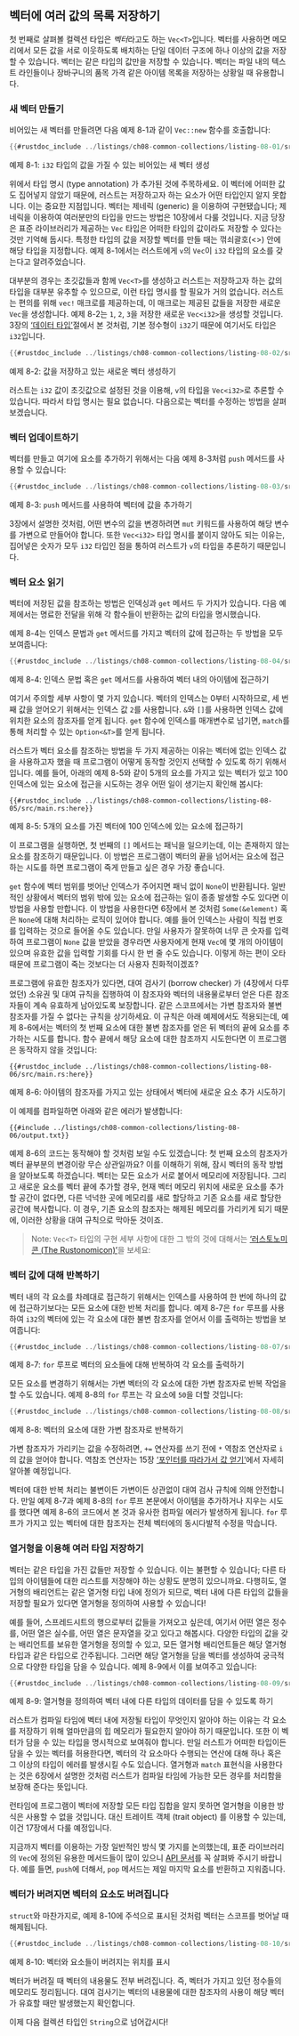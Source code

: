 ## 벡터에 여러 값의 목록 저장하기

첫 번째로 살펴볼 컬렉션 타입은 *벡터*라고도 하는 `Vec<T>`입니다. 벡터를
사용하면 메모리에서 모든 값을 서로 이웃하도록 배치하는 단일 데이터 구조에 하나
이상의 값을 저장할 수 있습니다. 벡터는 같은 타입의 값만을 저장할 수 있습니다.
벡터는 파일 내의 텍스트 라인들이나 장바구니의 품목 가격 같은 아이템 목록을
저장하는 상황일 때 유용합니다.

### 새 벡터 만들기

비어있는 새 벡터를 만들려면 다음 예제 8-1과 같이 `Vec::new` 함수를
호출합니다:

```rust
{{#rustdoc_include ../listings/ch08-common-collections/listing-08-01/src/main.rs:here}}
```

<span class="caption">예제 8-1: `i32` 타입의 값을 가질 수 있는 비어있는 새 벡터
생성</span>

위에서 타입 명시 (type annotation) 가 추가된 것에 주목하세요. 이 벡터에 어떠한
값도 집어넣지 않았기 때문에, 러스트는 저장하고자 하는 요소가 어떤 타입인지
알지 못합니다. 이는 중요한 지점입니다. 벡터는 제네릭 (generic) 을 이용하여 구현됐습니다;
제네릭을 이용하여 여러분만의 타입을 만드는 방법은 10장에서 다룰 것입니다.
지금 당장은 표준 라이브러리가 제공하는 `Vec` 타입은 어떠한 타입의 값이라도 저장할
수 있다는 것만 기억해 둡시다. 특정한 타입의 값을 저장할 벡터를 만들 때는
꺾쇠괄호(<>) 안에 해당 타입을 지정합니다. 예제 8-1에서는 러스트에게
`v`의 `Vec`이 `i32` 타입의 요소를 갖는다고 알려주었습니다.

대부분의 경우는 초깃값들과 함께 `Vec<T>`를 생성하고 러스트는 저장하고자
하는 값의 타입을 대부분 유추할 수 있으므로, 이런 타입 명시를 할 필요가 거의
없습니다. 러스트는 편의를 위해 `vec!` 매크로를 제공하는데, 이 매크로는
제공된 값들을 저장한 새로운 `Vec`을 생성합니다. 예제 8-2는 `1`, `2`,
`3`을 저장한 새로운 `Vec<i32>`을 생성할 것입니다.
3장의 [‘데이터 타입’][data-types]<!-- ignore -->절에서 본 것처럼,
기본 정수형이 `i32`기 때문에 여기서도 타입은 `i32`입니다.

```rust
{{#rustdoc_include ../listings/ch08-common-collections/listing-08-02/src/main.rs:here}}
```

<span class="caption">예제 8-2: 값을 저장하고 있는 새로운 벡터
생성하기</span>

러스트는 `i32` 값이 초깃값으로 설정된 것을 이용해, `v`의 타입을 `Vec<i32>`로
추론할 수 있습니다. 따라서 타입 명시는 필요 없습니다. 다음으로는 벡터를
수정하는 방법을 살펴보겠습니다.

### 벡터 업데이트하기

벡터를 만들고 여기에 요소를 추가하기 위해서는 다음 예제 8-3처럼
`push` 메서드를 사용할 수 있습니다:

```rust
{{#rustdoc_include ../listings/ch08-common-collections/listing-08-03/src/main.rs:here}}
```

<span class="caption">예제 8-3: `push` 메서드를 사용하여 벡터에 값을
추가하기</span>

3장에서 설명한 것처럼, 어떤 변수의 값을 변경하려면 `mut` 키워드를 사용하여
해당 변수를 가변으로 만들어야 합니다. 또한 `Vec<i32>` 타입 명시를 붙이지
않아도 되는 이유는, 집어넣은 숫자가 모두 `i32` 타입인 점을 통하여
러스트가 `v`의 타입을 추론하기 때문입니다.

### 벡터 요소 읽기

벡터에 저장된 값을 참조하는 방법은 인덱싱과 `get` 메서드 두 가지가 있습니다.
다음 예제에서는 명료한 전달을 위해 각 함수들이 반환하는 값의 타입을
명시했습니다.

예제 8-4는 인덱스 문법과 `get` 메서드를 가지고 벡터의 값에
접근하는 두 방법을 모두 보여줍니다:

```rust
{{#rustdoc_include ../listings/ch08-common-collections/listing-08-04/src/main.rs:here}}
```

<span class="caption">예제 8-4: 인덱스 문법 혹은 `get` 메서드를 사용하여
벡터 내의 아이템에 접근하기</span>

여기서 주의할 세부 사항이 몇 가지 있습니다. 벡터의 인덱스는 0부터 시작하므로,
세 번째 값을 얻어오기 위해서는 인덱스 값 `2`를 사용합니다.
`&`와 `[]`를 사용하면 인덱스 값에 위치한 요소의 참조자를 얻게 됩니다.
`get` 함수에 인덱스를 매개변수로 넘기면, `match`를 통해 처리할 수 있는
`Option<&T>`를 얻게 됩니다.

러스트가 벡터 요소를 참조하는 방법을 두 가지 제공하는 이유는 벡터에
없는 인덱스 값을 사용하고자 했을 때 프로그램이 어떻게 동작할
것인지 선택할 수 있도록 하기 위해서입니다. 예를 들어, 아래의 예제 8-5와
같이 5개의 요소를 가지고 있는 벡터가 있고 100 인덱스에 있는 요소에
접근을 시도하는 경우 어떤 일이 생기는지 확인해 봅시다:

```rust,should_panic,panics
{{#rustdoc_include ../listings/ch08-common-collections/listing-08-05/src/main.rs:here}}
```

<span class="caption">예제 8-5: 5개의 요소를 가진 벡터에 100 인덱스에 있는
요소에 접근하기</span>

이 프로그램을 실행하면, 첫 번째의 `[]` 메서드는 패닉을 일으키는데,
이는 존재하지 않는 요소를 참조하기 때문입니다. 이 방법은 프로그램이
벡터의 끝을 넘어서는 요소에 접근하는 시도를 하면 프로그램이 죽게
만들고 싶은 경우 가장 좋습니다.

`get` 함수에 벡터 범위를 벗어난 인덱스가 주어지면 패닉 없이 `None`이
반환됩니다. 일반적인 상황에서 벡터의 범위 밖에 있는 요소에 접근하는 일이
종종 발생할 수도 있다면 이 방법을 사용할 만합니다. 이 방법을 사용한다면
6장에서 본 것처럼 `Some(&element)` 혹은 `None`에 대해 처리하는 로직이
있어야 합니다. 예를 들어 인덱스는 사람이 직접 번호를 입력하는 것으로
들어올 수도 있습니다. 만일 사용자가 잘못하여 너무 큰 숫자를 입력하여
프로그램이 `None` 값을 받았을 경우라면 사용자에게 현재 `Vec`에
몇 개의 아이템이 있으며 유효한 값을 입력할 기회를 다시 한 번 줄 수도
있습니다. 이렇게 하는 편이 오타 때문에 프로그램이 죽는 것보다는 더 사용자
친화적이겠죠?

프로그램에 유효한 참조자가 있다면, 대여 검사기 (borrow checker) 가 (4장에서
다루었던) 소유권 및 대여 규칙을 집행하여 이 참조자와 벡터의 내용물로부터
얻은 다른 참조자들이 계속 유효하게 남아있도록 보장합니다. 같은 스코프에서는
가변 참조자와 불변 참조자를 가질 수 없다는 규칙을 상기하세요.
이 규칙은 아래 예제에서도 적용되는데, 예제 8-6에서는 벡터의 첫 번째
요소에 대한 불변 참조자를 얻은 뒤 벡터의 끝에 요소를 추가하는 시도를
합니다. 함수 끝에서 해당 요소에 대한 참조까지 시도한다면 이 프로그램은 동작하지
않을 것입니다:


```rust,ignore,does_not_compile
{{#rustdoc_include ../listings/ch08-common-collections/listing-08-06/src/main.rs:here}}
```

<span class="caption">예제 8-6: 아이템의 참조자를 가지고 있는 상태에서
벡터에 새로운 요소 추가 시도하기</span>

이 예제를 컴파일하면 아래와 같은 에러가 발생합니다:

```console
{{#include ../listings/ch08-common-collections/listing-08-06/output.txt}}
```


예제 8-6의 코드는 동작해야 할 것처럼 보일 수도 있겠습니다:
첫 번째 요소의 참조자가 벡터 끝부분의 변경이랑 무슨 상관일까요?
이를 이해하기 위해, 잠시 벡터의 동작 방법을 알아보도록 하겠습니다.
벡터는 모든 요소가 서로 붙어서 메모리에 저장됩니다. 그리고 새로운
요소를 벡터 끝에 추가할 경우, 현재 벡터 메모리 위치에 새로운 요소를
추가할 공간이 없다면, 다른 넉넉한 곳에 메모리를 새로 할당하고 기존
요소를 새로 할당한 공간에 복사합니다. 이 경우, 기존 요소의 참조자는
해제된 메모리를 가리키게 되기 때문에, 이러한 상황을 대여 규칙으로
막아둔 것이죠.

> Note: `Vec<T>` 타입의 구현 세부 사항에 대한 그 밖의 것에 대해서는
> [‘러스토노미콘 (The Rustonomicon)’][nomicon]을 보세요:

### 벡터 값에 대해 반복하기

벡터 내의 각 요소를 차례대로 접근하기 위해서는 인덱스를 사용하여
한 번에 하나의 값에 접근하기보다는 모든 요소에 대한 반복 처리를 합니다.
예제 8-7은 `for` 루프를 사용하여 `i32`의 벡터에 있는 각 요소에 대한
불변 참조자를 얻어서 이를 출력하는 방법을 보여줍니다:

```rust
{{#rustdoc_include ../listings/ch08-common-collections/listing-08-07/src/main.rs:here}}
```

<span class="caption">예제 8-7: `for` 루프로 벡터의 요소들에 대해
반복하여 각 요소를 출력하기</span>

모든 요소를 변경하기 위해서는 가변 벡터의 각 요소에 대한 가변
참조자로 반복 작업을 할 수도 있습니다. 예제 8-8의 `for` 루프는
각 요소에 `50`을 더할 것입니다:

```rust
{{#rustdoc_include ../listings/ch08-common-collections/listing-08-08/src/main.rs:here}}
```

<span class="caption">예제 8-8: 벡터의 요소에 대한 가변 참조자로
반복하기</span>

가변 참조자가 가리키는 값을 수정하려면,
`+=` 연산자를 쓰기 전에 `*` 역참조 연산자로 `i`의 값을 얻어야 합니다.
역참조 연산자는 15장
[‘포인터를 따라가서 값 얻기’][deref]에서
자세히 알아볼 예정입니다.

벡터에 대한 반복 처리는 불변이든 가변이든 상관없이 대여 검사 규칙에
의해 안전합니다. 만일 예제 8-7과 예제 8-8의 `for` 루프
본문에서 아이템을 추가하거나 지우는 시도를 했다면 예제 8-6의
코드에서 본 것과 유사한 컴파일 에러가 발생하게 됩니다. `for` 루프가
가지고 있는 벡터에 대한 참조자는 전체 벡터에의 동시다발적 수정을
막습니다.

### 열거형을 이용해 여러 타입 저장하기

벡터는 같은 타입을 가진 값들만 저장할 수 있습니다. 이는 불편할
수 있습니다; 다른 타입의 아이템들에 대한 리스트를 저장해야 하는 상황도
분명히 있으니까요. 다행히도, 열거형의 배리언트는 같은 열거형 타입
내에 정의가 되므로, 벡터 내에 다른 타입의 값들을 저장할 필요가 있다면
열거형을 정의하여 사용할 수 있습니다!

예를 들어, 스프레드시트의 행으로부터 값들을 가져오고 싶은데, 여기서 어떤
열은 정수를, 어떤 열은 실수를, 어떤 열은 문자열을 갖고 있다고 해봅시다.
다양한 타입의 값을 갖는 배리언트를 보유한 열거형을 정의할 수 있고,
모든 열거형 배리언트들은 해당 열거형 타입과 같은 타입으로 간주됩니다.
그러면 해당 열거형을 담을 벡터를 생성하여 궁극적으로 다양한 타입을
담을 수 있습니다. 예제 8-9에서 이를 보여주고 있습니다:

```rust
{{#rustdoc_include ../listings/ch08-common-collections/listing-08-09/src/main.rs:here}}
```

<span class="caption">예제 8-9: 열거형을 정의하여 벡터 내에 다른
타입의 데이터를 담을 수 있도록 하기</span>

러스트가 컴파일 타임에 벡터 내에 저장될 타입이 무엇인지 알아야 하는
이유는 각 요소를 저장하기 위해 얼마만큼의 힙 메모리가 필요한지 알아야 하기
때문입니다. 또한 이 벡터가 담을 수 있는 타입을 명시적으로 보여줘야 합니다. 만일
러스트가 어떠한 타입이든 담을 수 있는 벡터를 허용한다면, 벡터의 각 요소마다
수행되는 연산에 대해 하나 혹은 그 이상의 타입이 에러를 발생시킬 수도 있습니다.
열거형과 `match` 표현식을 사용한다는 것은 6장에서 설명한 것처럼 러스트가
컴파일 타임에 가능한 모든 경우를 처리함을 보장해 준다는 뜻입니다.

런타임에 프로그램이 벡터에 저장할 모든 타입 집합을 알지 못하면
열거형을 이용한 방식은 사용할 수 없을 것입니다. 대신 트레이트 객체 (trait object) 를
이용할 수 있는데, 이건 17장에서 다룰 예정입니다.

지금까지 벡터를 이용하는 가장 일반적인 방식 몇 가지를 논의했는데, 표준
라이브러리의 `Vec`에 정의된 유용한 메서드들이 많이 있으니
[API 문서][vec-api]<!-- ignore -->를 꼭 살펴봐 주시기 바랍니다. 예를 들면,
`push`에 더해서, `pop` 메서드는 제일 마지막 요소를 반환하고 지워줍니다.

### 벡터가 버려지면 벡터의 요소도 버려집니다

`struct`와 마찬가지로, 예제 8-10에 주석으로 표시된 것처럼
벡터는 스코프를 벗어날 때 해제됩니다.

```rust
{{#rustdoc_include ../listings/ch08-common-collections/listing-08-10/src/main.rs:here}}
```

<span class="caption">예제 8-10: 벡터와 요소들이 버려지는 위치를
표시</span>

벡터가 버려질 때 벡터의 내용물도 전부 버려집니다. 즉, 벡터가 가지고
있던 정수들의 메모리도 정리됩니다. 대여 검사기는 벡터의 내용물에
대한 참조자의 사용이 해당 벡터가 유효할 때만 발생했는지
확인합니다.

이제 다음 컬렉션 타입인 `String`으로 넘어갑시다!

[data-types]: ch03-02-data-types.html#data-types
[nomicon]: ../nomicon/vec/vec.html
[vec-api]: ../std/vec/struct.Vec.html
[deref]: ch15-02-deref.html#following-the-pointer-to-the-value-with-the-dereference-operator
